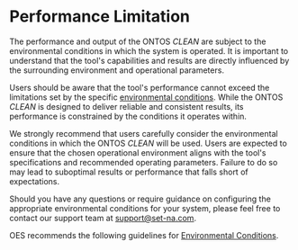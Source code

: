 # Performance Limitation

The performance and output of the ONTOS _CLEAN_ are subject to the environmental conditions in which the system is operated. It is important to understand that the tool's capabilities and results are directly influenced by the surrounding environment and operational parameters.

Users should be aware that the tool's performance cannot exceed the limitations set by the specific [environmental conditions](broken-reference). While the ONTOS _CLEAN_ is designed to deliver reliable and consistent results, its performance is constrained by the conditions it operates within.

We strongly recommend that users carefully consider the environmental conditions in which the ONTOS _CLEAN_ will be used. Users are expected to ensure that the chosen operational environment aligns with the tool's specifications and recommended operating parameters. Failure to do so may lead to suboptimal results or performance that falls short of expectations.

Should you have any questions or require guidance on configuring the appropriate environmental conditions for your system, please feel free to contact our support team at [support@set-na.com](mailto:support@set-na.com).&#x20;

OES recommends the following guidelines for [Environmental Conditions](broken-reference).
